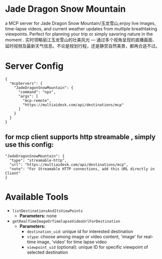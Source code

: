 # Jade Dragon Snow Mountain
a MCP server for Jade Dragon Snow Mountain/玉龙雪山,enjoy live images, time-lapse videos, and current weather updates from multiple breathtaking viewpoints. Perfect for planning your trip or simply savoring nature in the moment . 实时领略丽江玉龙雪山的壮美风光 — 通过多个视角呈现的直播画面、延时视频及最新天气信息。不论是规划行程，还是静赏自然美景，都再合适不过。

# Server Config
```
{
  "mcpServers": {
    "JadeDragonSnowMountain": {
      "command": "npx",
      "args": [
        "mcp-remote",
        "https://multiaidesk.com/api/destinations/mcp"
      ]
    }
  }
}
```

## for mcp client supports http streamable , simply use this config:
```
"JadeDragonSnowMountain": {
  "type": "streamable-http",
  "url": "https://multiaidesk.com/api/destinations/mcp",
  "note": "For Streamable HTTP connections, add this URL directly in Client"
}
```

# Available Tools

* `listDestinationsAndItsViewPoints`
  * **Parameters:** none
* `getRealTimeImageOrTimelapseVideoUrlForDestination`
  * **Parameters:**
    * `destination_uid`: unique id for interested destination
    * `stype`: choose among image or video content, 'image' for real-time image, 'video' for time lapse video
    * `viewpoint_uid` (optional): unique ID for specific viewpoint of selected destination
